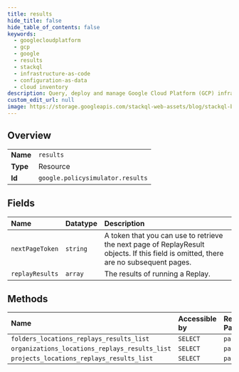 ```yaml
---
title: results
hide_title: false
hide_table_of_contents: false
keywords:
  - googlecloudplatform
  - gcp
  - google
  - results
  - stackql
  - infrastructure-as-code
  - configuration-as-data
  - cloud inventory
description: Query, deploy and manage Google Cloud Platform (GCP) infrastructure and resources using SQL
custom_edit_url: null
image: https://storage.googleapis.com/stackql-web-assets/blog/stackql-blog-post-featured-image.png
---
```

  
    

## Overview
<table><tbody>
<tr><td><b>Name</b></td><td><code>results</code></td></tr>
<tr><td><b>Type</b></td><td>Resource</td></tr>
<tr><td><b>Id</b></td><td><code>google.policysimulator.results</code></td></tr>
</tbody></table>

## Fields
| Name | Datatype | Description |
|:-----|:---------|:------------|
| `nextPageToken` | `string` | A token that you can use to retrieve the next page of ReplayResult objects. If this field is omitted, there are no subsequent pages. |
| `replayResults` | `array` | The results of running a Replay. |
## Methods
| Name | Accessible by | Required Params |
|:-----|:--------------|:----------------|
| `folders_locations_replays_results_list` | `SELECT` | `parent` |
| `organizations_locations_replays_results_list` | `SELECT` | `parent` |
| `projects_locations_replays_results_list` | `SELECT` | `parent` |
